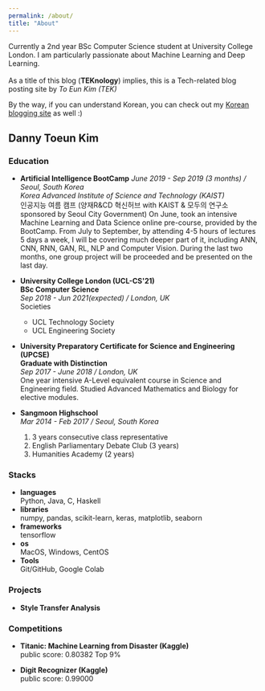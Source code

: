 ```yaml
---
permalink: /about/
title: "About"
---
```

Currently a 2nd year BSc Computer Science student at University College London.
I am particularly passionate about Machine Learning and Deep Learning.  
<br/>
As a title of this blog (**TEKnology**) implies, this is a Tech-related blog posting site by *To Eun Kim (TEK)*  

By the way, if you can understand Korean, you can check out my [Korean blogging site](https://teknology.tistory.com) as well :)

## Danny Toeun Kim

### Education
* **Artificial Intelligence BootCamp**
  *June 2019 - Sep 2019 (3 months) / Seoul, South Korea*  
  *Korea Advanced Institute of Science and Technology (KAIST)*  
  인공지능 여름 캠프 (양재R&CD 혁신허브 with KAIST & 모두의 연구소 sponsored by Seoul City Government)
  On June, took an intensive Machine Learning and Data Science online pre-course, provided by the BootCamp. From July to September, by attending 4-5 hours of lectures 5 days a week, I will be covering much deeper part of it, including ANN, CNN, RNN, GAN, RL, NLP and Computer Vision. During the last two months, one group project will be proceeded and be presented on the last day.

* **University College London (UCL-CS'21)**  
  **BSc Computer Science**  
  *Sep 2018 - Jun 2021(expected) / London, UK*  
  Societies
  - UCL Technology Society
  - UCL Engineering Society

* **University Preparatory Certificate for Science and Engineering (UPCSE)**  
  **Graduate with Distinction**  
  *Sep 2017 - June 2018 / London, UK*  
  One year intensive A-Level equivalent course in Science and Engineering field.
  Studied Advanced Mathematics and Biology for elective modules.

* **Sangmoon Highschool**   
  *Mar 2014 - Feb 2017 / Seoul, South Korea*  
  1. 3 years consecutive class representative
  2. English Parliamentary Debate Club (3 years)
  3. Humanities Academy (2 years)

### Stacks
* **languages**    
    Python, Java, C, Haskell
* **libraries**  
    numpy, pandas, scikit-learn, keras, matplotlib, seaborn
* **frameworks**  
    tensorflow
* **os**  
    MacOS, Windows, CentOS
* **Tools**  
    Git/GitHub, Google Colab

### Projects
* **Style Transfer Analysis**  
  <!-- blah blah -->

### Competitions
* **Titanic: Machine Learning from Disaster (Kaggle)**  
  public score: 0.80382
  Top 9%

* **Digit Recognizer (Kaggle)**  
  public score: 0.99000
